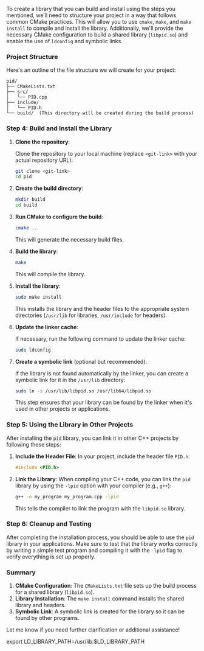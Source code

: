 To create a library that you can build and install using the steps you mentioned, we'll need to structure your project in a way that follows common CMake practices. This will allow you to use `cmake`, `make`, and `make install` to compile and install the library. Additionally, we'll provide the necessary CMake configuration to build a shared library (`libpid.so`) and enable the use of `ldconfig` and symbolic links.

### Project Structure
Here's an outline of the file structure we will create for your project:

```
pid/
├── CMakeLists.txt
├── src/
│   └── PID.cpp
├── include/
│   └── PID.h
└── build/  (This directory will be created during the build process)
```


### Step 4: Build and Install the Library

1. **Clone the repository**:

   Clone the repository to your local machine (replace `<git-link>` with your actual repository URL):

   ```sh
   git clone <git-link>
   cd pid
   ```

2. **Create the build directory**:

   ```sh
   mkdir build
   cd build
   ```

3. **Run CMake to configure the build**:

   ```sh
   cmake ..
   ```

   This will generate the necessary build files.

4. **Build the library**:

   ```sh
   make
   ```

   This will compile the library.

5. **Install the library**:

   ```sh
   sudo make install
   ```

   This installs the library and the header files to the appropriate system directories (`/usr/lib` for libraries, `/usr/include` for headers).

6. **Update the linker cache**:

   If necessary, run the following command to update the linker cache:

   ```sh
   sudo ldconfig
   ```

7. **Create a symbolic link** (optional but recommended):

   If the library is not found automatically by the linker, you can create a symbolic link for it in the `/usr/lib` directory:

   ```sh
   sudo ln -s /usr/lib/libpid.so /usr/lib64/libpid.so
   ```

   This step ensures that your library can be found by the linker when it's used in other projects or applications.

### Step 5: Using the Library in Other Projects

After installing the `pid` library, you can link it in other C++ projects by following these steps:

1. **Include the Header File**:
   In your project, include the header file `PID.h`:

   ```cpp
   #include <PID.h>
   ```

2. **Link the Library**:
   When compiling your C++ code, you can link the `pid` library by using the `-lpid` option with your compiler (e.g., `g++`):

   ```sh
   g++ -o my_program my_program.cpp -lpid
   ```

   This tells the compiler to link the program with the `libpid.so` library.

### Step 6: Cleanup and Testing

After completing the installation process, you should be able to use the `pid` library in your applications. Make sure to test that the library works correctly by writing a simple test program and compiling it with the `-lpid` flag to verify everything is set up properly.

### Summary

1. **CMake Configuration**: The `CMakeLists.txt` file sets up the build process for a shared library (`libpid.so`).
2. **Library Installation**: The `make install` command installs the shared library and headers.
3. **Symbolic Link**: A symbolic link is created for the library so it can be found by other programs.

Let me know if you need further clarification or additional assistance!


export LD_LIBRARY_PATH=/usr/lib:$LD_LIBRARY_PATH
